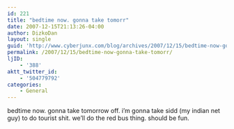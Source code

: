 ```yaml
---
id: 221
title: "bedtime now. gonna take tomorr"
date: 2007-12-15T21:13:26-04:00
author: DizkoDan
layout: single
guid: 'http://www.cyberjunx.com/blog/archives/2007/12/15/bedtime-now-gonna-take-tomorr/'
permalink: /2007/12/15/bedtime-now-gonna-take-tomorr/
ljID:
    - '388'
aktt_twitter_id:
    - '504779792'
categories:
    - General
---
```


bedtime now. gonna take tomorrow off. i’m gonna take sidd (my indian net guy) to do tourist shit. we’ll do the red bus thing. should be fun.